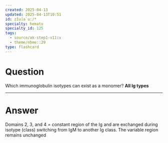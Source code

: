 ```yaml
---
created: 2025-04-13
updated: 2025-04-13T10:51
id: zIu]a`u:/*
specialty: hemato
specialty_id: 125
tags:
  - source/ak-step1-v11::
  - theme/nbme::29
type: flashcard
---
```


# Question
Which immunoglobulin isotypes can exist as a monomer?    **All Ig types**

---

# Answer
Domains 2, 3, and 4 = constant region of the Ig and are exchanged during isotype (class) switching from IgM to another Ig class. The variable region remains unchanged
